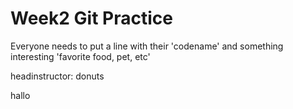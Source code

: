 # Week2 Git Practice

Everyone needs to put a line with their 'codename' and something interesting 'favorite food, pet, etc'

headinstructor:  donuts

hallo
